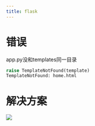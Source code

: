 ```yaml
---
title: flask
---
```


# 错误
app.py没和templates同一目录
``` python
raise TemplateNotFound(template)
TemplateNotFound: home.html
```

# 解决方案
![](http://www.liaoxuefeng.com/files/attachments/001400341074577704e1ff7d52246dab80eb4992d12fcd1000)
